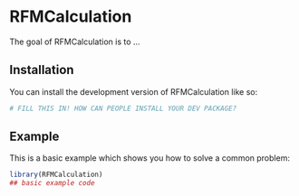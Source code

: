
# RFMCalculation

<!-- badges: start -->
<!-- badges: end -->

The goal of RFMCalculation is to ...

## Installation

You can install the development version of RFMCalculation like so:

``` r
# FILL THIS IN! HOW CAN PEOPLE INSTALL YOUR DEV PACKAGE?
```

## Example

This is a basic example which shows you how to solve a common problem:

``` r
library(RFMCalculation)
## basic example code
```

